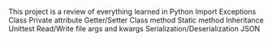 This project is a review of everything learned in Python
Import
Exceptions
Class
Private attribute
Getter/Setter
Class method
Static method
Inheritance
Unittest
Read/Write file
args and kwargs
Serialization/Deserialization
JSON

